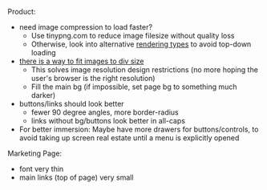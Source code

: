 Product:

- need image compression to load faster?
  - Use tinypng.com to reduce image filesize without quality loss
  - Otherwise, look into alternative [rendering types](https://blog.codinghorror.com/progressive-image-rendering/) to avoid top-down loading
- [there is a way to fit images to div size](https://developer.mozilla.org/en-US/docs/Web/CSS/object-fit)
  - This solves image resolution design restrictions (no more hoping the user's browser is the right resolution)
  - Fill the main bg (if impossible, set page bg to something much darker)
- buttons/links should look better
  - fewer 90 degree angles, more border-radius
  - links without bg/buttons look better in all-caps
- For better immersion: Maybe have more drawers for buttons/controls, to avoid taking up screen real estate until a menu is explicitly opened

Marketing Page:

- font very thin
- main links (top of page) very small
